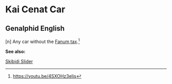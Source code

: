 # Kai Cenat Car
## Genalphid English

[n] Any car without the [Fanum tax](fanum-tax.md).[^1]

**See also:**

[Skibidi Slider](skibidi-slider.md)

[^1]: <https://youtu.be/4SXOHz3eIjs>